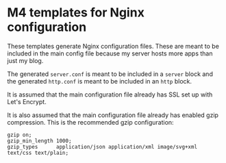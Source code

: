 # M4 templates for Nginx configuration

These templates generate Nginx configuration files. These are meant to be 
included in the main config file because my server hosts more apps than just my
blog.

The generated `server.conf` is meant to be included in a `server` block and the
generated `http.conf` is meant to be included in an `http` block.

It is assumed that the main configuration file already has SSL set up with 
Let's Encrypt.

It is also assumed that the main configuration file already has enabled gzip 
compression. This is the recommended gzip configuration:

```
gzip on;
gzip_min_length 1000;
gzip_types      application/json application/xml image/svg+xml text/css text/plain;
```

